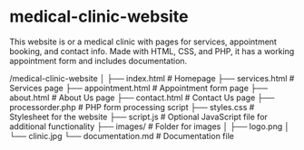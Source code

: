 # medical-clinic-website
This website is or a medical clinic with pages for services, appointment booking, and contact info. Made with HTML, CSS, and PHP, it has a working appointment form and includes documentation.


/medical-clinic-website
│
├── index.html               # Homepage
├── services.html            # Services page
├── appointment.html          # Appointment form page
├── about.html               # About Us page
├── contact.html             # Contact Us page
├── processorder.php         # PHP form processing script
├── styles.css               # Stylesheet for the website
├── script.js                # Optional JavaScript file for additional functionality
├── images/                  # Folder for images
│   ├── logo.png
│   └── clinic.jpg
└── documentation.md          # Documentation file
